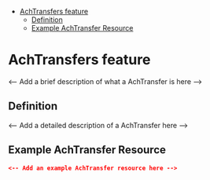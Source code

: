 <!-- START doctoc generated TOC please keep comment here to allow auto update -->
<!-- DON'T EDIT THIS SECTION, INSTEAD RE-RUN doctoc TO UPDATE -->

- [AchTransfers feature](#achtransfers-feature)
  - [Definition](#definition)
  - [Example AchTransfer Resource](#example-achtransfer-resource)

<!-- END doctoc generated TOC please keep comment here to allow auto update -->

# AchTransfers feature

<-- Add a brief description of what a AchTransfer is here -->

## Definition

<-- Add a detailed description of a AchTransfer here -->

## Example AchTransfer Resource

```json
<-- Add an example AchTransfer resource here -->
```
